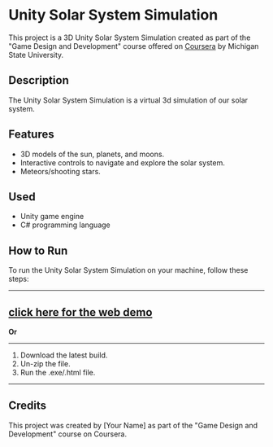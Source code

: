 # Unity Solar System Simulation

This project is a 3D Unity Solar System Simulation created as part of the "Game Design and Development" course offered on [Coursera](https://www.coursera.org/learn/game-design-and-development-1) by Michigan State University.

## Description
The Unity Solar System Simulation is a virtual 3d simulation of our solar system.

## Features
- 3D models of the sun, planets, and moons.
- Interactive controls to navigate and explore the solar system.
- Meteors/shooting stars.

## Used
- Unity game engine
- C# programming language

## How to Run
To run the Unity Solar System Simulation on your machine, follow these steps:

------
[click here for the web demo](https://aqmer-aamir.itch.io/solar-system)
------

**Or** 

------
1. Download the latest build.
2. Un-zip the file.
3. Run the .exe/.html file.
------

## Credits
This project was created by [Your Name] as part of the "Game Design and Development" course on Coursera.
